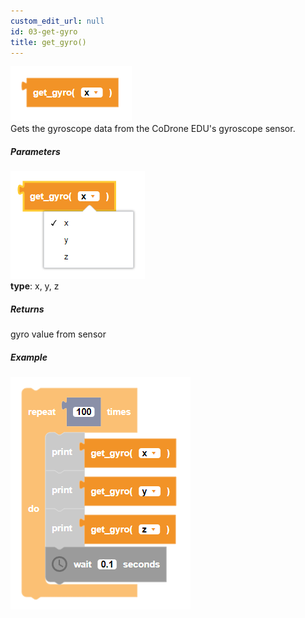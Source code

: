 ```yaml
---
custom_edit_url: null
id: 03-get-gyro
title: get_gyro()
---
```


![get gyro block image](get_gyro.PNG)<br />
Gets the gyroscope data from the CoDrone EDU's gyroscope sensor.

##### Parameters
![get gyro image](get_gyro_params.PNG) <br />
**type**: x, y, z <br />

##### Returns

gyro value from sensor

##### Example

![get gyro example](get_gyro_example.PNG)
